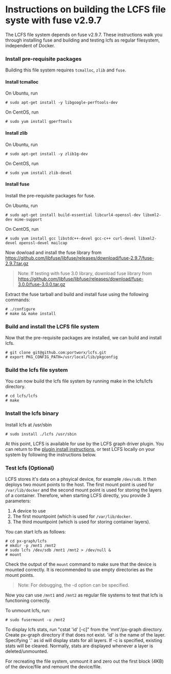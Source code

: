 # Instructions on building the LCFS file syste with fuse v2.9.7
The LCFS file system depends on fuse v2.9.7.  These instructions walk you through installing fuse and building and testing lcfs as regular filesystem, independent of Docker.

### Install pre-requisite packages
Building this file system requires `tcmalloc`, `zlib` and `fuse`.

#### Install tcmalloc

On Ubuntu, run 

```
# sudo apt-get install -y libgoogle-perftools-dev
```

On CentOS, run

```
# sudo yum install gperftools
```

#### Install zlib

On Ubuntu, run

```
# sudo apt-get install -y zlib1g-dev
```

On CentOS, run

```
# sudo yum install zlib-devel
```

#### Install fuse
Install the pre-requisite packages for fuse.

On Ubuntu, run

```
# sudo apt-get install build-essential libcurl4-openssl-dev libxml2-dev mime-support
```

On CentOS, run

```
# sudo yum install gcc libstdc++-devel gcc-c++ curl-devel libxml2-devel openssl-devel mailcap
```
     
Now dowload and install the fuse library from https://github.com/libfuse/libfuse/releases/download/fuse-2.9.7/fuse-2.9.7.tar.gz

> Note: If testing with fuse 3.0 library, download fuse library from https://github.com/libfuse/libfuse/releases/download/fuse-3.0.0/fuse-3.0.0.tar.gz

Extract the fuse tarball and build and install fuse using the following commands:

```
# ./configure
# make && make install
```

### Build and install the LCFS file system

Now that the pre-requisite packages are installed, we can build and install lcfs.

```
# git clone git@github.com:portworx/lcfs.git
# export PKG_CONFIG_PATH=/usr/local/lib/pkgconfig
```

### Build the lcfs file system
You can now build the lcfs file system by running make in the lcfs/lcfs directory.

```
# cd lcfs/lcfs
# make
```

### Install the lcfs binary
Install lcfs at /usr/sbin

```
# sudo install ./lcfs /usr/sbin
```

At this point, LCFS is available for use by the LCFS graph driver plugin.  You can return to the [plugin install instructions](https://github.com/portworx/lcfs/blob/master/INSTALL.md#step-1---install-lcfs), or test LCFS locally on your system by following the instructions below.

### Test lcfs (Optional)
LCFS stores it's data on a phsyical device, for example `/dev/sdb`.  It then deploys two mount points to the host.  The first mount point is used for `/var/lib/docker` and the second mount point is used for storing the layers of a container.  Therefore, when starting LCFS directly, you provide 3 parameters:

1. A device to use
2. The first mountpoint (which is used for `/var/lib/docker`.
3. The third mountpoint (which is used for storing container layers).

You can start lcfs as follows:

```
# cd px-graph/lcfs
# mkdir -p /mnt1 /mnt2
# sudo lcfs /dev/sdb /mnt1 /mnt2 > /dev/null &
# mount
```

Check the output of the `mount` command to make sure that the device is mounted correctly.  It is recommended to use empty directories as the mount points.

> Note: For debugging, the -d option can be specified.

Now you can use `/mnt1` and `/mnt2` as regular file systems to test that lcfs is functioning correctly.

To unmount lcfs, run:
```
# sudo fusermount -u /mnt2
```

To display lcfs stats, run "cstat 'id' [-c]" from the 'mnt'/px-graph directory.  Create px-graph directory if that does not exist.  'id' is the name of the layer.  Specifying '.' as id will display stats for all layers.  If -c is specified, existing stats will be cleared.  Normally, stats are displayed whenever a layer is deleted/unmounted.  

For recreating the file system, unmount it and zero out the first block (4KB) of the device/file and remount the device/file.
